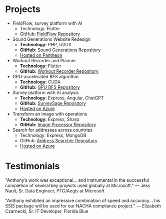 # Projects
* FieldFlow, survey platform with AI
  * Technology: Flutter
  * GitHub: [FieldFlow Repository](https://github.com/SU-MobileSoftwareDev-Group10/FieldFlow)
* Sound Generations Website Redesign
  * **Technology:** PHP, UI/UX
  * **GitHub:** [Sound Generations Repository](https://github.com/Sound-Generations-Capstone/wp-dev-env)
  * [Hosted on Pantheon](https://v-sg-capstone.pantheonsite.io)
* Workout Recorder and Planner
  * **Technology:** Flutter
  * **GitHub:** [Workout Recorder Repository](https://github.com/ngoantho/flutter-workout-app)
* GPU-accelerated BFS algorithm
  * **Technology:** CUDA
  * **GitHub:** [GPU BFS Repository](https://github.com/ngoantho/cs5990_on-gpu_async_bfs)
* Survey platform with AI analysis
  * **Technology:** Express, Angular, ChatGPT
  * **GitHub:** [SurveySage Repository](https://github.com/ngoantho/SurveySage)
  * [Hosted on Azure](https://surveysage.azurewebsites.net)
* Transform an image with operations
  * **Technology:** Express, Sharp
  * **GitHub:** [Image Processor Repository](https://github.com/ngoantho/image-processor)
* Search for addresses across countries
  * Technology: Express, MongoDB
  * GitHub: [Address Searcher Repository](https://github.com/ngoantho/cs5200-address-searcher)
  * [Hosted on Azure](https://address-searcher.azurewebsites.net)

# Testimonials
"Anthony’s work was exceptional... and instrumental in the successful completion of several key projects used globally at Microsoft."
— Jess Nault, Sr. Data Engineer, PTG/Aegis at Microsoft

"Anthony exhibited an impressive combination of speed and accuracy... his SSIS package will be used for our NACHA compliance project."
— Elizabeth Czarnecki, Sr. IT Developer, Florida Blue
